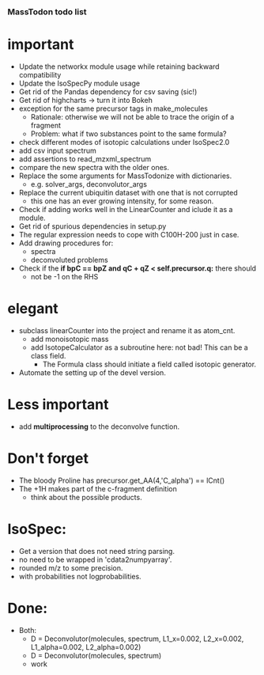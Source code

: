 ### MassTodon todo list

# important
* Update the networkx module usage while retaining backward compatibility
* Update the IsoSpecPy module usage
* Get rid of the Pandas dependency for csv saving (sic!)
* Get rid of highcharts -> turn it into Bokeh
* exception for the same precursor tags in make_molecules
    * Rationale: otherwise we will not be able to trace the origin of a fragment
    * Problem: what if two substances point to the same formula?
* check different modes of isotopic calculations under IsoSpec2.0
* add csv input spectrum
* add assertions to read_mzxml_spectrum
* compare the new spectra with the older ones.
* Replace the some arguments for MassTodonize with dictionaries.
    * e.g. solver_args, deconvolutor_args
* Replace the current ubiquitin dataset with one that is not corrupted
    * this one has an ever growing intensity, for some reason.
* Check if adding works well in the LinearCounter and iclude it as a module.
* Get rid of spurious dependencies in setup.py
* The regular expression needs to cope with C100H-200 just in case.
* Add drawing procedures for:
    * spectra
    * deconvoluted problems
* Check if the **if bpC == bpZ and qC + qZ < self.precursor.q:** there should
    * not be -1 on the RHS

# elegant
* subclass linearCounter into the project and rename it as atom_cnt.
    * add monoisotopic mass
    * add IsotopeCalculator as a subroutine here: not bad! This can be a class field.
        * The Formula class should initiate a field called isotopic generator.
* Automate the setting up of the devel version.

# Less important
* add **multiprocessing** to the deconvolve function.

# Don't forget
* The bloody Proline has precursor.get_AA(4,'C_alpha') == lCnt()
* The +1H makes part of the c-fragment definition
    * think about the possible products.

# IsoSpec:
* Get a version that does not need string parsing.
* no need to be wrapped in 'cdata2numpyarray'.
* rounded m/z to some precision.
* with probabilities not logprobabilities.



# Done:
* Both:
    * D = Deconvolutor(molecules, spectrum, L1_x=0.002, L2_x=0.002, L1_alpha=0.002, L2_alpha=0.002)
    * D = Deconvolutor(molecules, spectrum)
    * work
